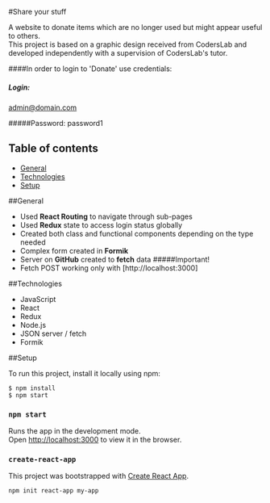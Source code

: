 #Share your stuff

A website to donate items which are no longer used but might appear useful to others. <br />
This project is based on a graphic design received from CodersLab and developed independently with a supervision of CodersLab's tutor. <br />

####In order to login to 'Donate' use credentials:

##### Login: 
admin@domain.com 

#####Password: 
password1

## Table of contents

* [General](#general)
* [Technologies](#technologies)
* [Setup](#setup)

##General

* Used <b>React Routing</b> to navigate through sub-pages
* Used <b>Redux</b> state to access login status globally
* Created both class and functional components depending on the type needed
* Complex form created in <b>Formik</b>
* Server on <b>GitHub</b> created to <b>fetch</b> data
#####Important!
* Fetch POST working only with [http://localhost:3000]

##Technologies

* JavaScript
* React
* Redux
* Node.js
* JSON server / fetch
* Formik

##Setup

To run this project, install it locally using npm:

```
$ npm install
$ npm start
```

### `npm start`

Runs the app in the development mode.<br />
Open [http://localhost:3000](http://localhost:3000) to view it in the browser.

### `create-react-app`

This project was bootstrapped with [Create React App](https://github.com/facebook/create-react-app).

```
npm init react-app my-app
```
